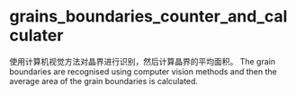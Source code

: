 # grains_boundaries_counter_and_calculater
使用计算机视觉方法对晶界进行识别，然后计算晶界的平均面积。
The grain boundaries are recognised using computer vision methods and then the average area of the grain boundaries is calculated.
